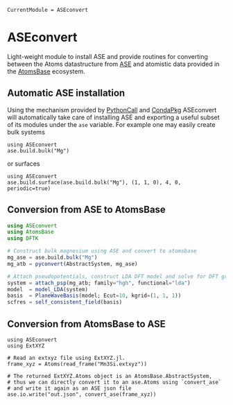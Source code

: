 ```@meta
CurrentModule = ASEconvert
```

# ASEconvert

Light-weight module to install ASE
and provide routines for converting between the Atoms datastructure
from [ASE](https://wiki.fysik.dtu.dk/ase/index.html)
and atomistic data provided in
the [AtomsBase](https://github.com/JuliaMolSim/AtomsBase.jl) ecosystem.

## Automatic ASE installation
Using the mechanism provided by [PythonCall](https://github.com/cjdoris/PythonCall.jl)
and [CondaPkg](https://github.com/cjdoris/CondaPkg.jl) ASEconvert will automatically
take care of installing ASE and exporting a useful subset of its modules under the
`ase` variable. For example one may easily create bulk systems

```@example
using ASEconvert
ase.build.bulk("Mg")
```

or surfaces

```@example
using ASEconvert
ase.build.surface(ase.build.bulk("Mg"), (1, 1, 0), 4, 0, periodic=true)
```

## Conversion from ASE to AtomsBase

```julia
using ASEconvert
using AtomsBase
using DFTK

# Construct bulk magnesium using ASE and convert to atomsbase
mg_ase = ase.build.bulk("Mg")
mg_atb = pyconvert(AbstractSystem, mg_ase)

# Attach pseudopotentials, construct LDA DFT model and solve for DFT ground state
system = attach_psp(mg_atb; family="hgh", functional="lda")
model  = model_LDA(system)
basis  = PlaneWaveBasis(model; Ecut=10, kgrid=(1, 1, 1))
scfres = self_consistent_field(basis)
```

## Conversion from AtomsBase to ASE

```@example
using ASEconvert
using ExtXYZ

# Read an extxyz file using ExtXYZ.jl.
frame_xyz = Atoms(read_frame("Mn3Si.extxyz"))

# The returned ExtXYZ.Atoms object is an AtomsBase.AbstractSystem,
# thus we can directly convert it to an ase.Atoms using `convert_ase`
# and write it again as an ASE json file
ase.io.write("out.json", convert_ase(frame_xyz))
```
